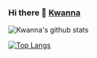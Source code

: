 ### Hi there 👋 <a href="https://kwanna.cf/" rel="nofollow">Kwanna</a>

<!--
**JustKwanna/JustKwanna** is a ✨ _special_ ✨ repository because its `README.md` (this file) appears on your GitHub profile.

Here are some ideas to get you started:

- 🔭 I’m currently working on ...
- 🌱 I’m currently learning ...
- 👯 I’m looking to collaborate on ...
- 🤔 I’m looking for help with ...
- 💬 Ask me about ...
- 📫 How to reach me: ...
- 😄 Pronouns: ...
- ⚡ Fun fact: ...
-->


![Kwanna's github stats](https://github-readme-stats.vercel.app/api?username=JustKwanna&show_icons=true&theme=dark)

[![Top Langs](https://github-readme-stats.vercel.app/api/top-langs/?username=JustKwanna&layout=compact)](https://github.com/anuraghazra/github-readme-stats)


